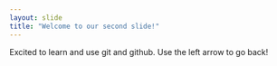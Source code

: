 ```yaml
---
layout: slide
title: "Welcome to our second slide!"
---
```

Excited to learn and use git and github.
Use the left arrow to go back!

